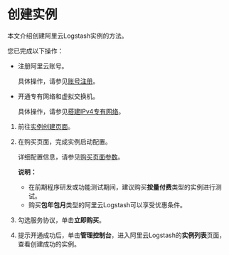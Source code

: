 # 创建实例

本文介绍创建阿里云Logstash实例的方法。

您已完成以下操作：

-   注册阿里云账号。

    具体操作，请参见[账号注册](https://account.aliyun.com/register/register.html)。

-   开通专有网络和虚拟交换机。

    具体操作，请参见[搭建IPv4专有网络](/intl.zh-CN/快速入门/搭建IPv4专有网络.md)。


1.  前往[实例创建页面](https://common-buy-intl.alibabacloud.com/new?commodityCode=elasticsearch_logstash_public_intl&orderType=BUY&from_biz_channel=console)。

2.  在购买页面，完成实例启动配置。

    详细配置信息，请参见[购买页面参数](/intl.zh-CN/Logstash/快速入门/步骤一：创建实例/购买页面参数.md)。

    **说明：**

    -   在前期程序研发或功能测试期间，建议购买**按量付费**类型的实例进行测试。
    -   购买**包年包月**类型的阿里云Logstash可以享受优惠条件。
3.  勾选服务协议，单击**立即购买**。

4.  提示开通成功后，单击**管理控制台**，进入阿里云Logstash的**实例列表**页面，查看创建成功的实例。


